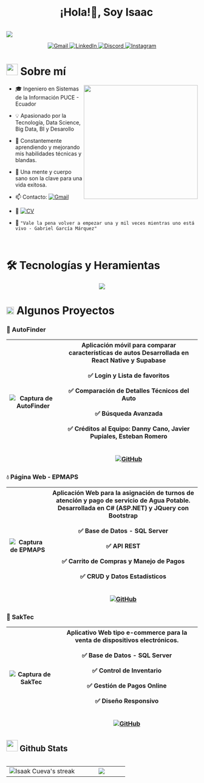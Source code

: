 <!--h1 without bottom border-->

<div id="user-content-toc">
  <ul align="center">
    <summary><h1 style="display: inline-block">¡Hola!👋, Soy Isaac</h1></summary>
  </ul>
</div>

<!--horizontal divider(gradiant)-->
<img src="https://user-images.githubusercontent.com/73097560/115834477-dbab4500-a447-11eb-908a-139a6edaec5c.gif">

<p align="center">
  <a href="mailto:isaakcueva@gmail.com" target="_blank">
    <img src="https://skillicons.dev/icons?i=gmail" alt="Gmail" />
  </a>
  <a href="https://www.linkedin.com/in/isaac-cueva-b0b677152/" target="_blank">
    <img src="https://skillicons.dev/icons?i=linkedin" alt="LinkedIn" />
  </a>
  <a href="https://discord.com/users/isaakcueva" target="_blank">
    <img src="https://skillicons.dev/icons?i=discord" alt="Discord" />
  </a>
  <a href="https://instagram.com/isaakcueva" target="_blank">
    <img src="https://skillicons.dev/icons?i=instagram" alt="Instagram" />
  </a>
</p>

<!--About Me-->

# <picture><img src = "https://github.com/7oSkaaa/7oSkaaa/blob/main/Images/about_me.gif?raw=true" width = 30px></picture> Sobre mí

<picture>  <img align="right" src="https://media3.giphy.com/media/v1.Y2lkPTc5MGI3NjExbnN6bTdyMHY5cnI5bXhsNmF5bzc0cTJ4YTJobDQ2OTk4cGJpcXo0aiZlcD12MV9pbnRlcm5hbF9naWZfYnlfaWQmY3Q9Zw/u2pmTWUi0MXjyrMaVj/giphy.gif" width="300px"></picture>

- 🎓 Ingeniero en Sistemas de la Información PUCE - Ecuador
  
- 💡 Apasionado por la Tecnología, Data Science, Big Data, BI y Desarollo
  
- 🧠 Constantemente aprendiendo y mejorando mis habilidades técnicas y blandas.
  
- 🚀 Una mente y cuerpo sano son la clave para una vida exitosa.
  
- 📫 Contacto: [![Gmail](https://img.shields.io/badge/Gmail-isaakcueva@gmail.com-EA4335?style=flat-square&logo=gmail&logoColor=white)](mailto:isaakcueva@gmail.com)
  
- 📄 [![CV](https://img.shields.io/badge/Download%20CV-PDF-0A66C2?style=flat-square&logo=adobeacrobatreader&logoColor=white)](https://drive.google.com/file/d/14nUl7242phnWxh1Cnpd4M8GVeW0-wtXE/view?usp=sharing)
  
- 💬 `"Vale la pena volver a empezar una y mil veces mientras uno está vivo - Gabriel García Márquez"`

<br>

# 🛠️ Tecnologías y Heramientas
<!-- Tech Stack Icons -->
<p align="center">
  <a href="https://skillicons.dev">
    <img src="https://skillicons.dev/icons?i=cs,java,py,html,css,js,jquery,mysql,mongodb,idea,visualstudio,vscode,linux,androidstudio,react,firebase,ps,postman,dotnet,git,github,premiere,illustrator,supabase,sklearn,ubuntu,anaconda,vue,nodejs,figma,wordpress,windows,django,vite,obsidian,notion&perline=12" />
  </a>
</p>

# <picture> <img src = "https://github.com/7oSkaaa/7oSkaaa/blob/main/Images/Programming_Languages.gif?raw=true" width = 20px>  </picture> Algunos Proyectos

### 🚗 AutoFinder  

| ![Captura de AutoFinder](https://i.postimg.cc/sxs1vvpR/Captura-de-pantalla-2025-05-02-115657.png) | **Aplicación móvil** para comparar características de autos Desarrollada en React Native y Supabase <br><br> ✅ Login y Lista de favoritos <br><br>  ✅ Comparación de Detalles Técnicos del Auto <br><br>  ✅ Búsqueda Avanzada <br><br>  ✅ Créditos al Equipo: Danny Cano, Javier Pupiales, Esteban Romero  <br><br><br> [![GitHub](https://img.shields.io/badge/Ver-Repositorio-blue?logo=github)](https://github.com/isaakcueva/AutoFinder) |
|-------------------------------------|-------------------------------------|

### 💧 Página Web - EPMAPS  

| ![Captura de EPMAPS](https://i.postimg.cc/xCrXVs88/Captura-de-pantalla-2025-05-02-115729.png) | **Aplicación Web** para la asignación de turnos de atención y pago de servicio de Agua Potable. Desarrollada en C# (ASP.NET) y JQuery con Bootstrap <br><br>  ✅ Base de Datos - SQL Server <br><br>  ✅ API REST <br><br> ✅ Carrito de Compras y Manejo de Pagos <br><br> ✅ CRUD y Datos Estadísticos<br><br><br> [![GitHub](https://img.shields.io/badge/Ver-Repositorio-blue?logo=github)](https://github.com/isaakcueva/NombreDelProyecto) |
|-------------------------------------|-------------------------------------|

### 📱 SakTec  

| ![Captura de SakTec](https://i.postimg.cc/VkVSDscj/Captura-de-pantalla-2025-05-02-115747.png) | **Aplicativo Web** tipo e-commerce para la venta de dispositivos electrónicos. <br><br>  ✅ Base de Datos - SQL Server  <br><br>  ✅ Control de Inventario <br><br>  ✅ Gestión de Pagos Online <br><br> ✅ Diseño Responsivo <br><br><br> [![GitHub](https://img.shields.io/badge/Ver-Repositorio-blue?logo=github)](https://github.com/isaakcueva/NombreDelProyecto) |
|-------------------------------------|-------------------------------------|

## <picture> <img src="https://github.com/7oSkaaa/7oSkaaa/blob/main/Images/Statistics.gif?raw=true" width="30px"> </picture> Github Stats

<!--- stats & Trophy (start) -->
<p align="center">
  <!--- stats (start) -->
  <table align="left">
    <tr border="none">
      <td width="60%" align="center">
        <img title="🔥 Get streak stats for your profile at git.io/streak-stats" 
             alt="Isaak Cueva's streak" 
             src="https://github-readme-streak-stats.herokuapp.com/?user=isaakcueva&theme=dark&hide_border=false" />
      </td>
      <td width="40%" align="center">
        <img align="center" 
             src="https://github-readme-stats.vercel.app/api/top-langs/?username=isaakcueva&theme=dark&hide_border=false&no-bg=true&no-frame=true&langs_count=10"/>
      </td>
    </tr>
  </table>
<!--- stats (end) -->


